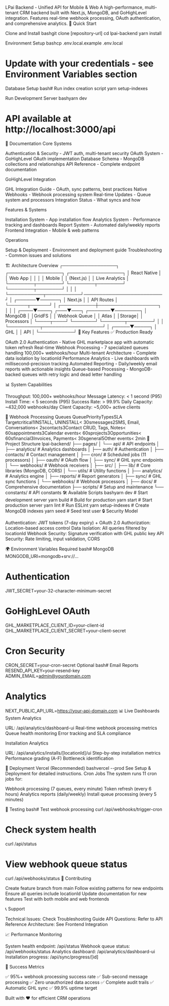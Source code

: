 LPai Backend - Unified API for Mobile & Web
A high-performance, multi-tenant CRM backend built with Next.js, MongoDB, and GoHighLevel integration. Features real-time webhook processing, OAuth authentication, and comprehensive analytics.
🚀 Quick Start

Clone and Install
bashgit clone [repository-url]
cd lpai-backend
yarn install

Environment Setup
bashcp .env.local.example .env.local
# Update with your credentials - see Environment Variables section

Database Setup
bash# Run index creation script
yarn setup-indexes

Run Development Server
bashyarn dev
# API available at http://localhost:3000/api


📖 Documentation
Core Systems

Authentication & Security - JWT auth, multi-tenant security
OAuth System - GoHighLevel OAuth implementation
Database Schema - MongoDB collections and relationships
API Reference - Complete endpoint documentation

GoHighLevel Integration

GHL Integration Guide - OAuth, sync patterns, best practices
Native Webhooks - Webhook processing system
Real-time Updates - Queue system and processors
Integration Status - What syncs and how

Features & Systems

Installation System - App installation flow
Analytics System - Performance tracking and dashboards
Report System - Automated daily/weekly reports
Frontend Integration - Mobile & web patterns

Operations

Setup & Deployment - Environment and deployment guide
Troubleshooting - Common issues and solutions

🏗️ Architecture Overview
┌─────────────────┐     ┌─────────────────┐     ┌─────────────────┐
│  React Native   │     │   Web App       │     │                 │
│     Mobile      │     │  (Next.js)      │     │  Live Analytics │
└────────┬────────┘     └────────┬────────┘     └────────┬────────┘
         │                       │                         │
         └───────────┬───────────┘─────────────────────────┘
                     │
              ┌──────▼──────┐
              │  Next.js    │
              │  API Routes │
              └──────┬──────┘
                     │
         ┌───────────┼───────────────────┐
         │           │                   │
    ┌────▼────┐ ┌───▼───┐      ┌───────▼────────┐
    │ MongoDB │ │GridFS │      │ Webhook Queue  │
    │  Atlas  │ │Storage│      │   Processors   │
    └────┬────┘ └───────┘      └───────┬────────┘
         │                              │
         └──────────┬───────────────────┘
                    │
              ┌─────▼─────┐
              │    GHL    │
              │    API    │
              └───────────┘
🔑 Key Features
✅ Production Ready

OAuth 2.0 Authentication - Native GHL marketplace app with automatic token refresh
Real-time Webhook Processing - 7 specialized queues handling 100,000+ webhooks/hour
Multi-tenant Architecture - Complete data isolation by locationId
Performance Analytics - Live dashboards with millisecond-precision tracking
Automated Reporting - Daily/weekly email reports with actionable insights
Queue-based Processing - MongoDB-backed queues with retry logic and dead letter handling

📊 System Capabilities

Throughput: 100,000+ webhooks/hour
Message Latency: < 1 second (P95)
Install Time: < 5 seconds (P95)
Success Rate: > 99.9%
Daily Capacity: ~432,000 webhooks/day
Client Capacity: ~5,000+ active clients

🔄 Webhook Processing Queues
QueuePriorityTypesSLA Targetcritical1INSTALL, UNINSTALL< 30smessages2SMS, Email, Conversations< 2scontacts3Contact CRUD, Tags, Notes< 60sappointments3Calendar events< 60sprojects3Opportunities< 60sfinancial3Invoices, Payments< 30sgeneral5Other events< 2min
📁 Project Structure
lpai-backend/
├── pages/
│   └── api/              # API endpoints
│       ├── analytics/    # Analytics dashboards
│       ├── auth/         # Authentication
│       ├── contacts/     # Contact management
│       ├── cron/         # Scheduled jobs (11 processors)
│       ├── oauth/        # OAuth flow
│       ├── sync/         # GHL sync endpoints
│       └── webhooks/     # Webhook receivers
│
├── src/
│   ├── lib/             # Core libraries (MongoDB, CORS)
│   └── utils/           # Utility functions
│       ├── analytics/   # Analytics engine
│       ├── reports/     # Report generators
│       ├── sync/        # GHL sync functions
│       └── webhooks/    # Webhook processors
│
├── docs/                # Comprehensive documentation
├── scripts/             # Setup and maintenance
└── constants/          # API constants
🛠️ Available Scripts
bashyarn dev              # Start development server
yarn build           # Build for production
yarn start           # Start production server
yarn lint            # Run ESLint
yarn setup-indexes   # Create MongoDB indexes
yarn seed            # Seed test user
🔒 Security Model

Authentication: JWT tokens (7-day expiry) + OAuth 2.0
Authorization: Location-based access control
Data Isolation: All queries filtered by locationId
Webhook Security: Signature verification with GHL public key
API Security: Rate limiting, input validation, CORS

🌍 Environment Variables
Required
bash# MongoDB
MONGODB_URI=mongodb+srv://...

# Authentication
JWT_SECRET=your-32-character-minimum-secret

# GoHighLevel OAuth
GHL_MARKETPLACE_CLIENT_ID=your-client-id
GHL_MARKETPLACE_CLIENT_SECRET=your-client-secret

# Cron Security
CRON_SECRET=your-cron-secret
Optional
bash# Email Reports
RESEND_API_KEY=your-resend-key
ADMIN_EMAIL=admin@yourdomain.com

# Analytics
NEXT_PUBLIC_API_URL=https://your-api-domain.com
📊 Live Dashboards
System Analytics

URL: /api/analytics/dashboard-ui
Real-time webhook processing metrics
Queue health monitoring
Error tracking and SLA compliance

Installation Analytics

URL: /api/analytics/installs/[locationId]/ui
Step-by-step installation metrics
Performance grading (A-F)
Bottleneck identification

🚀 Deployment
Vercel (Recommended)
bashvercel --prod
See Setup & Deployment for detailed instructions.
Cron Jobs
The system runs 11 cron jobs for:

Webhook processing (7 queues, every minute)
Token refresh (every 6 hours)
Analytics reports (daily/weekly)
Install queue processing (every 5 minutes)

🧪 Testing
bash# Test webhook processing
curl /api/webhooks/trigger-cron

# Check system health
curl /api/status

# View webhook queue status
curl /api/webhooks/status
🤝 Contributing

Create feature branch from main
Follow existing patterns for new endpoints
Ensure all queries include locationId
Update documentation for new features
Test with both mobile and web frontends

📞 Support

Technical Issues: Check Troubleshooting Guide
API Questions: Refer to API Reference
Architecture: See Frontend Integration

📈 Performance Monitoring

System health endpoint: /api/status
Webhook queue status: /api/webhooks/status
Analytics dashboard: /api/analytics/dashboard-ui
Installation progress: /api/sync/progress/[id]

🎯 Success Metrics

✅ 95%+ webhook processing success rate
✅ Sub-second message processing
✅ Zero unauthorized data access
✅ Complete audit trails
✅ Automatic GHL sync
✅ 99.9% uptime target


Built with ❤️ for efficient CRM operations